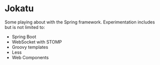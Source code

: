 Jokatu
======

Some playing about with the Spring framework.  Experimentation includes but is not limited to:

- Spring Boot
- WebSocket with STOMP
- Groovy templates
- Less
- Web Components
